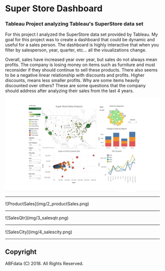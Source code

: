 # Super Store Dashboard

### Tableau Project analyzing Tableau's SuperStore data set

For this project I analyzed the SuperStore data set provided by Tableau. My goal for this project was to create a dashboard that could be dynamic and useful for a sales person. The dashboard is highly interactive that when you filter by salesperson, year, quarter, etc... all the visualizations change. 

Overall, sales have increased year over year, but sales do not always mean profits. The company is losing money on items such as furniture and must reconsider if they should continue to sell these products. There also seems to be a negative linear relationship with discounts and profits. Higher discounts, means less smaller profits. Why are some items heavily discounted over others? These are some questions that the company should address after analyzing their sales from the last 4 years.

![Dashboard](img/1_dashboard.png)
<hr>
![ProductSales](img/2_productSales.png)
<hr>
![SalesQtr](img/3_salesqtr.png)
<hr>
![SalesCity](img/4_salescity.png)
<hr>

## Copyright

ABFdata (C) 2018. All Rights Reserved.